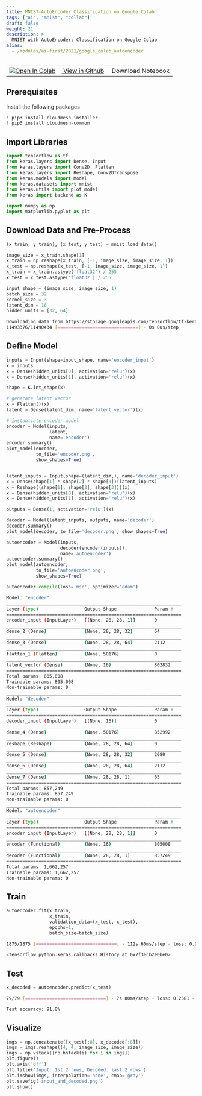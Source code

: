 ```yaml
---
title: MNIST-AutoEncoder Classification on Google Colab
tags: ["ai", "mnist", "collab"]
draft: false
weight: 21
description: >
  MNIST with AutoEncoder: Classification on Google Colab
alias:
  - /modules/ai-first/2021/google_colab_autoencoder
---
```



<div class="aside">
  <table style="width:100%">
  <tr>
    <td><a href="https://colab.research.google.com/github/cybertraining-dsc/cybertraining-dsc.github.io/blob/master/content/en/modules/notebooks/mnist_autoencoder.ipynb" target="_parent"><img src="https://colab.research.google.com/assets/colab-badge.svg" alt="Open In Colab"/></a></td>    
    <td><a href="https://github.com/cybertraining-dsc/cybertraining-dsc.github.io/blob/master/content/en/modules/notebooks/mnist_autoencoder.ipynb" target="_parent"><img src="https://www.tensorflow.org/images/GitHub-Mark-32px.png" alt=""/> View in Github</a></td>
    <td><a href="https://raw.githubusercontent.com/cybertraining-dsc/cybertraining-dsc.github.io/master/content/en/modules/notebooks/mnist_autoencoder.ipynb" download><img src="https://www.tensorflow.org/images/download_logo_32px.png" alt=""/></a> Download Notebook</td>    
  </tr>
</table>  
</div>


## Prerequisites

Install the following packages

```python
! pip3 install cloudmesh-installer
! pip3 install cloudmesh-common
```

## Import Libraries

```python
import tensorflow as tf
from keras.layers import Dense, Input
from keras.layers import Conv2D, Flatten
from keras.layers import Reshape, Conv2DTranspose
from keras.models import Model
from keras.datasets import mnist
from keras.utils import plot_model
from keras import backend as K

import numpy as np
import matplotlib.pyplot as plt
```

## Download Data and Pre-Process

```python
(x_train, y_train), (x_test, y_test) = mnist.load_data()

image_size = x_train.shape[1]
x_train = np.reshape(x_train, [-1, image_size, image_size, 1])
x_test = np.reshape(x_test, [-1, image_size, image_size, 1])
x_train = x_train.astype('float32') / 255
x_test = x_test.astype('float32') / 255

input_shape = (image_size, image_size, 1)
batch_size = 32
kernel_size = 3
latent_dim = 16
hidden_units = [32, 64]
```

```bash
Downloading data from https://storage.googleapis.com/tensorflow/tf-keras-datasets/mnist.npz
11493376/11490434 [==============================] - 0s 0us/step
```

## Define Model

```python
inputs = Input(shape=input_shape, name='encoder_input')
x = inputs
x = Dense(hidden_units[0], activation='relu')(x)
x = Dense(hidden_units[1], activation='relu')(x)

shape = K.int_shape(x)

# generate latent vector
x = Flatten()(x)
latent = Dense(latent_dim, name='latent_vector')(x)

# instantiate encoder model
encoder = Model(inputs,
                latent,
                name='encoder')
encoder.summary()
plot_model(encoder,
           to_file='encoder.png',
           show_shapes=True)


latent_inputs = Input(shape=(latent_dim,), name='decoder_input')
x = Dense(shape[1] * shape[2] * shape[3])(latent_inputs)
x = Reshape((shape[1], shape[2], shape[3]))(x)
x = Dense(hidden_units[0], activation='relu')(x)
x = Dense(hidden_units[1], activation='relu')(x)

outputs = Dense(1, activation='relu')(x)

decoder = Model(latent_inputs, outputs, name='decoder')
decoder.summary()
plot_model(decoder, to_file='decoder.png', show_shapes=True)

autoencoder = Model(inputs,
                    decoder(encoder(inputs)),
                    name='autoencoder')
autoencoder.summary()
plot_model(autoencoder,
           to_file='autoencoder.png',
           show_shapes=True)

autoencoder.compile(loss='mse', optimizer='adam')
```

```bash
Model: "encoder"
_________________________________________________________________
Layer (type)                 Output Shape              Param #   
=================================================================
encoder_input (InputLayer)   [(None, 28, 28, 1)]       0         
_________________________________________________________________
dense_2 (Dense)              (None, 28, 28, 32)        64        
_________________________________________________________________
dense_3 (Dense)              (None, 28, 28, 64)        2112      
_________________________________________________________________
flatten_1 (Flatten)          (None, 50176)             0         
_________________________________________________________________
latent_vector (Dense)        (None, 16)                802832    
=================================================================
Total params: 805,008
Trainable params: 805,008
Non-trainable params: 0
_________________________________________________________________
Model: "decoder"
_________________________________________________________________
Layer (type)                 Output Shape              Param #   
=================================================================
decoder_input (InputLayer)   [(None, 16)]              0         
_________________________________________________________________
dense_4 (Dense)              (None, 50176)             852992    
_________________________________________________________________
reshape (Reshape)            (None, 28, 28, 64)        0         
_________________________________________________________________
dense_5 (Dense)              (None, 28, 28, 32)        2080      
_________________________________________________________________
dense_6 (Dense)              (None, 28, 28, 64)        2112      
_________________________________________________________________
dense_7 (Dense)              (None, 28, 28, 1)         65        
=================================================================
Total params: 857,249
Trainable params: 857,249
Non-trainable params: 0
_________________________________________________________________
Model: "autoencoder"
_________________________________________________________________
Layer (type)                 Output Shape              Param #   
=================================================================
encoder_input (InputLayer)   [(None, 28, 28, 1)]       0         
_________________________________________________________________
encoder (Functional)         (None, 16)                805008    
_________________________________________________________________
decoder (Functional)         (None, 28, 28, 1)         857249    
=================================================================
Total params: 1,662,257
Trainable params: 1,662,257
Non-trainable params: 0
```

## Train

```python
autoencoder.fit(x_train,
                x_train,
                validation_data=(x_test, x_test),
                epochs=1,
                batch_size=batch_size)
```

```bash
1875/1875 [==============================] - 112s 60ms/step - loss: 0.0268 - val_loss: 0.0131

<tensorflow.python.keras.callbacks.History at 0x7f3ecb2e0be0>
```

## Test

```python
x_decoded = autoencoder.predict(x_test)
```

```bash
79/79 [==============================] - 7s 80ms/step - loss: 0.2581 - accuracy: 0.9181

Test accuracy: 91.8%
```

## Visualize

```python
imgs = np.concatenate([x_test[:8], x_decoded[:8]])
imgs = imgs.reshape((4, 4, image_size, image_size))
imgs = np.vstack([np.hstack(i) for i in imgs])
plt.figure()
plt.axis('off')
plt.title('Input: 1st 2 rows, Decoded: last 2 rows')
plt.imshow(imgs, interpolation='none', cmap='gray')
plt.savefig('input_and_decoded.png')
plt.show()
```


